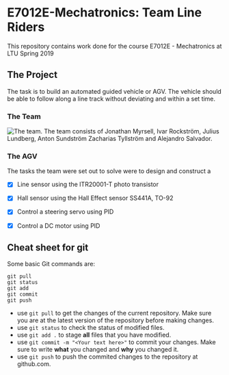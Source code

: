 # E7012E-Mechatronics: Team Line Riders
This repository contains work done for the course E7012E - Mechatronics at LTU Spring 2019



## The Project
The task is to build an automated guided vehicle or AGV. The vehicle should be able to follow along a line track without deviating and within a set time.

### The Team
![The team.](https://github.com/zachtyll/E7012E-Mechatronics/blob/master/Team%208%20-%20Line%20Rider.JPG)
The team consists of Jonathan Myrsell, Ivar Rockström, Julius Lundberg, Anton Sundström Zacharias Tyllström and Alejandro Salvador. 

### The AGV
The tasks the team were set out to solve were to design and construct a
- [x] Line sensor using the ITR20001-T photo transistor
- [x] Hall sensor using the Hall Effect sensor SS441A, TO-92
- [x] Control a steering servo using PID
- [x] Control a DC motor using PID


## Cheat sheet for git
Some basic Git commands are:
```
git pull
git status
git add
git commit
git push
```
- use `git pull` to get the changes of the current repository. Make sure you are at the latest version of the repository before making changes.
- use `git status` to check the status of modified files.
- use `git add .` to stage **all** files that you have modified.
- use `git commit -m "<Your text here>"` to commit your changes. Make sure to write **what** you changed and **why** you changed it.
- use `git push` to push the commited changes to the repository at github.com.
